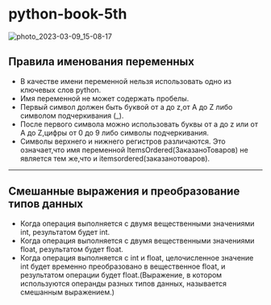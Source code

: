 # python-book-5th
![photo_2023-03-09_15-08-17](https://user-images.githubusercontent.com/111687835/224019242-f9feafec-e97c-4e47-81dd-5bf974318ee6.jpg)

## Правила именования переменных

- В качестве имени переменной нельзя использовать одно из ключевых слов python.
- Имя переменной не может содержать пробелы.
- Первый символ должен быть буквой от a до z,от A до Z либо символом подчеркивания (_).
- После первого символа можно использовать буквы от a до z или от A до Z,цифры от 0 до 9 либо символы подчеркивания.
- Символы верхнего и нижнего регистров различаются. Это означает,что имя переменной ItemsOrdered(ЗаказаноТоваров) не является тем же,что и itemsordered(заказанотоваров).
 ---

## Смешанные выражения и преобразование типов данных

- Когда операция выполняется с двумя вещественными значениями int, результатом будет int.
- Когда операция выполняется с двумя вещественными значениями float, результатом будет float.
- Когда операция выполняется с int и float, целочисленное значение int будет временно преобразовано в вещественное float, и результатом операции будет float.(Выражение, в котором используются операнды разных типов данных, называется смешанным выражением.)